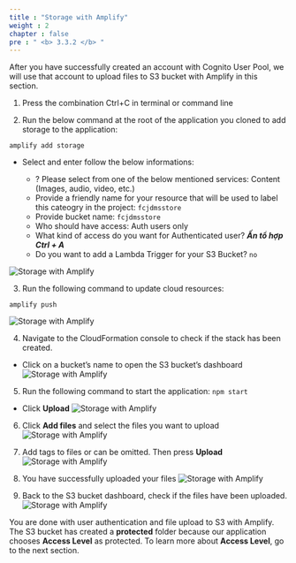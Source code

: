 ```yaml
---
title : "Storage with Amplify"
weight : 2
chapter : false
pre : " <b> 3.3.2 </b> "
---
```


After you have successfully created an account with Cognito User Pool, we will use that account to upload files to S3 bucket with Amplify in this section.

1. Press the combination Ctrl+C in terminal or command line

2. Run the below command at the root of the application you cloned to add storage to the application:

```
amplify add storage

```

 + Select and enter follow the below informations:

    - ? Please select from one of the below mentioned services: Content (Images, audio, video, etc.)
    - Provide a friendly name for your resource that will be used to label this cateogry in the project: `fcjdmsstore`
    - Provide bucket name: `fcjdmsstore`
    - Who should have access: Auth users only
    - What kind of access do you want for Authenticated user? ***Ấn tổ hợp Ctrl + A***
    - Do you want to add a Lambda Trigger for your S3 Bucket? `no`

![Storage with Amplify](/API-Gateway-Security-and-Rate-Limiting/images/3.configcognito/015-configcognito.png)

3. Run the following command to update cloud resources:
```
amplify push

```
![Storage with Amplify](/API-Gateway-Security-and-Rate-Limiting/images/3.configcognito/016-configcognito.png)

4. Navigate to the CloudFormation console to check if the stack has been created.
 + Click on a bucket’s name to open the S3 bucket’s dashboard
![Storage with Amplify](/API-Gateway-Security-and-Rate-Limiting/images/3.configcognito/017-configcognito.png)

5. Run the following command to start the application: `npm start`
 + Click **Upload**
![Storage with Amplify](/API-Gateway-Security-and-Rate-Limiting/images/3.configcognito/018-configcognito.png)

6. Click **Add files** and select the files you want to upload
![Storage with Amplify](/API-Gateway-Security-and-Rate-Limiting/images/3.configcognito/019-configcognito.png)

7. Add tags to files or can be omitted. Then press **Upload**
![Storage with Amplify](/API-Gateway-Security-and-Rate-Limiting/images/3.configcognito/020-configcognito.png)

8. You have successfully uploaded your files
![Storage with Amplify](/API-Gateway-Security-and-Rate-Limiting/images/3.configcognito/021-configcognito.png)

9. Back to the S3 bucket dashboard, check if the files have been uploaded.
![Storage with Amplify](/API-Gateway-Security-and-Rate-Limiting/images/3.configcognito/022-configcognito.png)

You are done with user authentication and file upload to S3 with Amplify. The S3 bucket has created a **protected** folder because our application chooses **Access Level** as protected. To learn more about **Access Level**, go to the next section.